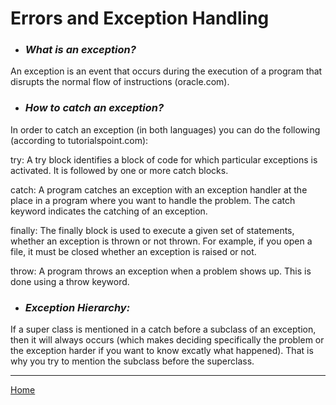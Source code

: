# Errors and Exception Handling

* ### *What is an exception?*
An exception is an event that occurs during the execution of a program that disrupts the normal flow of instructions (oracle.com).

* ### *How to catch an exception?*
In order to catch an exception (in both languages) you can do the following (according to tutorialspoint.com):

 try: A try block identifies a block of code for which particular exceptions is activated. It is followed by one or more catch blocks.

 catch: A program catches an exception with an exception handler at the place in a program where you want to handle the problem. The catch keyword indicates the catching of an exception.

 finally: The finally block is used to execute a given set of statements, whether an exception is thrown or not thrown. For example, if you open a file, it must be closed whether an exception is raised or not.

 throw: A program throws an exception when a problem shows up. This is done using a throw keyword.

* ### *Exception Hierarchy:*
If a super class is mentioned in a catch before a subclass of an exception, then it will always occurs (which makes deciding specifically the problem or the exception harder if you want to know excatly what happened). That is why you try to mention the subclass before the superclass. 


---
[Home](../README.md)



